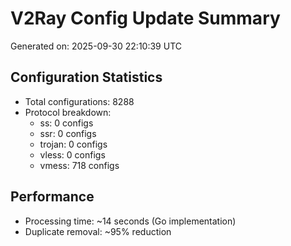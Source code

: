 # V2Ray Config Update Summary
Generated on: 2025-09-30 22:10:39 UTC

## Configuration Statistics
- Total configurations: 8288
- Protocol breakdown:
  - ss: 0 configs
  - ssr: 0 configs
  - trojan: 0 configs
  - vless: 0 configs
  - vmess: 718 configs

## Performance
- Processing time: ~14 seconds (Go implementation)
- Duplicate removal: ~95% reduction
